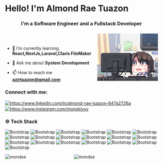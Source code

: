 <h1 align="left">Hello! I'm Almond Rae Tuazon</h1>

###

<h3 align="center">I'm a Software Engineer and a Fullstack Developer</h3>

###

<img align="right" alt="dreamer" width="200"  src="https://github.com/MondSE/MondSE/blob/main/f0f0d932d6e39c7af5aa305cbd8da735.gif">
<br>

###

- 🌱 I’m currently learning **React,NextJs,Laravel,Claris FileMaker**

- 💬 Ask me about **System Development**

- 📫 How to reach me **azirtuazon@gmail.com**

<h3 align="left">Connect with me:</h3>
<p align="left">
<a href="https://linkedin.com/in/https://www.linkedin.com/in/almond-rae-tuazon-647a2726a" target="blank"><img align="center" src="https://raw.githubusercontent.com/rahuldkjain/github-profile-readme-generator/master/src/images/icons/Social/linked-in-alt.svg" alt="https://www.linkedin.com/in/almond-rae-tuazon-647a2726a" height="30" width="40" /></a>
<a href="https://instagram.com/https://www.instagram.com/monskiyyy" target="blank"><img align="center" src="https://raw.githubusercontent.com/rahuldkjain/github-profile-readme-generator/master/src/images/icons/Social/instagram.svg" alt="https://www.instagram.com/monskiyyy" height="30" width="40" /></a>
</p>

### ⚙️ Tech Stack
![Bootstrap](https://img.shields.io/badge/-AWS%20S3-05122A?style=flat-square&logo=AWS-S3&color=353535) ![Bootstrap](https://img.shields.io/badge/-Bitbucket-05122A?style=flat-square&logo=Bitbucket&color=353535) ![Bootstrap](https://img.shields.io/badge/-Bootstrap-05122A?style=flat-square&logo=Bootstrap&color=353535) ![Bootstrap](https://img.shields.io/badge/-C%2B%2B-05122A?style=flat-square&logo=C++&color=353535) ![Bootstrap](https://img.shields.io/badge/-CSS-05122A?style=flat-square&logo=CSS&color=353535) ![Bootstrap](https://img.shields.io/badge/-Git-05122A?style=flat-square&logo=Git&color=353535) ![Bootstrap](https://img.shields.io/badge/-GitHub-05122A?style=flat-square&logo=GitHub&color=353535) ![Bootstrap](https://img.shields.io/badge/-Guna%20UI-05122A?style=flat-square&logo=Guna-UI&color=353535) ![Bootstrap](https://img.shields.io/badge/-HTML-05122A?style=flat-square&logo=HTML&color=353535) ![Bootstrap](https://img.shields.io/badge/-JavaScript-05122A?style=flat-square&logo=JavaScript&color=353535) ![Bootstrap](https://img.shields.io/badge/-Laravel-05122A?style=flat-square&logo=Laravel&color=353535) ![Bootstrap](https://img.shields.io/badge/-MongoDB-05122A?style=flat-square&logo=MongoDB&color=353535) ![Bootstrap](https://img.shields.io/badge/-MUI-05122A?style=flat-square&logo=MUI&color=353535) ![Bootstrap](https://img.shields.io/badge/-MySQL-05122A?style=flat-square&logo=MySQL&color=353535) ![Bootstrap](https://img.shields.io/badge/-Node.js-05122A?style=flat-square&logo=Node.js&color=353535) ![Bootstrap](https://img.shields.io/badge/-PHP-05122A?style=flat-square&logo=PHP&color=353535) ![Bootstrap](https://img.shields.io/badge/-React-05122A?style=flat-square&logo=React&color=353535) ![Bootstrap](https://img.shields.io/badge/-Tailwind%20CSS-05122A?style=flat-square&logo=Tailwind-CSS&color=353535) ![Bootstrap](https://img.shields.io/badge/-Vue.js-05122A?style=flat-square&logo=Vue.js&color=353535)

<div>
<img width="45%" align="left" src="https://github-readme-stats.vercel.app/api/top-langs?username=mondse&show_icons=true&locale=en&layout=compact&theme=tokyonight" alt="mondse" />
<img width="50%" src="https://github-readme-streak-stats.herokuapp.com?user=mondse" alt="mondse" />
</div>
